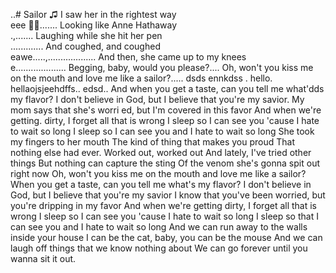 ..# Sailor
♫ 
I saw her in the rightest way <br>  eee
🎵🎶.......
Looking like Anne Hathaway <br>.,.......
Laughing while she hit her pen <br>.............
And coughed, and coughed <br>eawe.....,...................
And then, she came up to my knees <br>e....................
Begging, baby, would you please?....
Oh, won't you kiss me on the mouth and love me like a sailor?.....
dsds ennkdss
.
hello.
hellaojsjeehdffs..
edsd..
 And when you get a taste, can you tell me what'dds my flavor?
I don't believe in God, but I believe that you're my savior.
My mom says that she's worri ed, but I'm covered in this favor
And when we're getting. dirty, I forget all that is wrong
I sleep so I can see you 'cause I hate to wait so long
I sleep so I can see you and I hate to wait so long
She took my fingers to her mouth
The kind of thing that makes you proud
That nothing else had ever.
Worked out, worked out
And lately, I've tried other things
But nothing can capture the sting
Of the venom she's gonna spit out right now
Oh, won't you kiss me on the mouth and love me like a sailor?
When you get a taste, can you tell me what's my flavor?
I don't believe in God, but I believe that you're my savior
I know that you've been worried, but you're dripping in my favor
And when we're getting dirty, I forget all that is wrong
I sleep so I can see you 'cause I hate to wait so long
I sleep so that I can see you and I hate to wait so long
And we can run away to the walls inside your house
I can be the cat, baby, you can be the mouse
And we can laugh off things that we know nothing about
We can go forever until you wanna sit it out.
<!--
geeznsns

